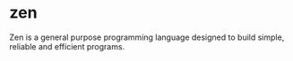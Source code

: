 # zen
Zen is a general purpose programming language designed to build simple, reliable and efficient programs.
